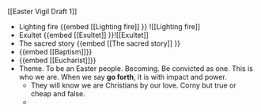 [[Easter Vigil Draft 1]]
- Lighting fire {{embed [[Lighting fire]] }} ![[Lighting fire]]
- Exultet {{embed [[Exultet]] }}![[Exultet]]
- The sacred story {{embed [[The sacred story]] }}
- {{embed [[Baptism]]}}
- {{embed [[Eucharist]]}}
- Theme. To be an Easter people. Becoming. Be convicted as one. This is who we are. When we say **go forth**,  it is with impact and power.
	- They will know we are Christians by our love. Corny but true or cheap and false.
	-